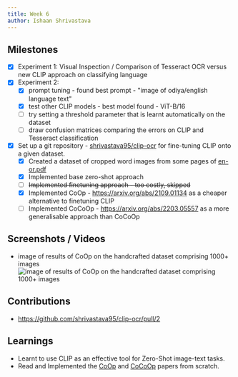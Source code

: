 ```yaml
---
title: Week 6
author: Ishaan Shrivastava
---
```


## Milestones
- [x] Experiment 1: Visual Inspection / Comparison of Tesseract OCR versus new CLIP approach on classifying language
- [x] Experiment 2:
    - [x] prompt tuning - found best prompt - "image of odiya/english language text"
    - [x] test other CLIP models - best model found - ViT-B/16
    - [ ] try setting a threshold parameter that is learnt automatically on the dataset
    - [ ] draw confusion matrices comparing the errors on CLIP and Tesseract classification
- [x] Set up a git repository - [shrivastava95/clip-ocr](https://github.com/shrivastava95/clip-ocr) for fine-tuning CLIP onto a given dataset.
    - [x] Created a dataset of cropped word images from some pages of [en-or.pdf](https://github.com/shrivastava95/odia-dictionary/blob/main/en-or.pdf)
    - [x] Implemented base zero-shot approach
    - [ ] ~~Implemented finetuning approach - too costly, skipped~~
    - [x] Implemented CoOp - https://arxiv.org/abs/2109.01134 as a cheaper alternative to finetuning CLIP
    - [ ] Implemented CoCoOp - https://arxiv.org/abs/2203.05557 as a more generalisable approach than CoCoOp
 
## Screenshots / Videos 
- image of results of CoOp on the handcrafted dataset comprising 1000+ images
![image of results of CoOp on the handcrafted dataset comprising 1000+ images](https://i.imgur.com/BHc7ZIQ.png)

## Contributions
- https://github.com/shrivastava95/clip-ocr/pull/2

## Learnings
- Learnt to use CLIP as an effective tool for Zero-Shot image-text tasks.
- Read and Implemented the [CoOp](https://arxiv.org/abs/2109.01134) and [CoCoOp](https://arxiv.org/abs/2203.05557) papers from scratch.
